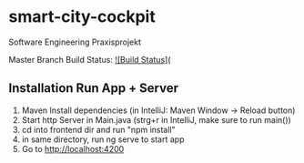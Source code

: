 # smart-city-cockpit
Software Engineering Praxisprojekt

Master Branch Build Status:
[![Build Status](](empty)


## Installation Run App + Server
1. Maven Install dependencies (in IntelliJ: Maven Window -> Reload button)
2. Start http Server in Main.java (strg+r in IntelliJ, make sure to run main())
3. cd into frontend dir and run "npm install"
4. in same directory, run ng serve to start app
5. Go to [http://localhost:4200](http://localhost:4200)
